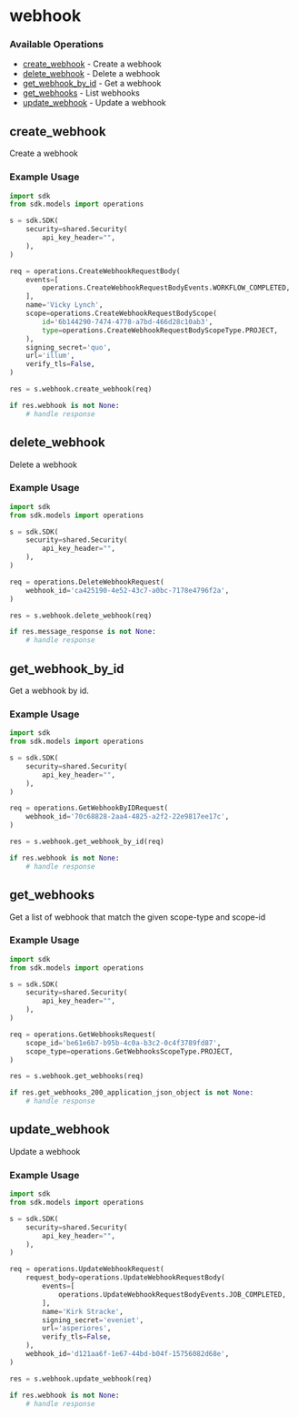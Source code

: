 # webhook

### Available Operations

* [create_webhook](#create_webhook) - Create a webhook
* [delete_webhook](#delete_webhook) - Delete a webhook
* [get_webhook_by_id](#get_webhook_by_id) - Get a webhook
* [get_webhooks](#get_webhooks) - List webhooks
* [update_webhook](#update_webhook) - Update a webhook

## create_webhook

Create a webhook

### Example Usage

```python
import sdk
from sdk.models import operations

s = sdk.SDK(
    security=shared.Security(
        api_key_header="",
    ),
)

req = operations.CreateWebhookRequestBody(
    events=[
        operations.CreateWebhookRequestBodyEvents.WORKFLOW_COMPLETED,
    ],
    name='Vicky Lynch',
    scope=operations.CreateWebhookRequestBodyScope(
        id='6b144290-7474-4778-a7bd-466d28c10ab3',
        type=operations.CreateWebhookRequestBodyScopeType.PROJECT,
    ),
    signing_secret='quo',
    url='illum',
    verify_tls=False,
)

res = s.webhook.create_webhook(req)

if res.webhook is not None:
    # handle response
```

## delete_webhook

Delete a webhook

### Example Usage

```python
import sdk
from sdk.models import operations

s = sdk.SDK(
    security=shared.Security(
        api_key_header="",
    ),
)

req = operations.DeleteWebhookRequest(
    webhook_id='ca425190-4e52-43c7-a0bc-7178e4796f2a',
)

res = s.webhook.delete_webhook(req)

if res.message_response is not None:
    # handle response
```

## get_webhook_by_id

Get a webhook by id.

### Example Usage

```python
import sdk
from sdk.models import operations

s = sdk.SDK(
    security=shared.Security(
        api_key_header="",
    ),
)

req = operations.GetWebhookByIDRequest(
    webhook_id='70c68828-2aa4-4825-a2f2-22e9817ee17c',
)

res = s.webhook.get_webhook_by_id(req)

if res.webhook is not None:
    # handle response
```

## get_webhooks

Get a list of webhook that match the given scope-type and scope-id

### Example Usage

```python
import sdk
from sdk.models import operations

s = sdk.SDK(
    security=shared.Security(
        api_key_header="",
    ),
)

req = operations.GetWebhooksRequest(
    scope_id='be61e6b7-b95b-4c0a-b3c2-0c4f3789fd87',
    scope_type=operations.GetWebhooksScopeType.PROJECT,
)

res = s.webhook.get_webhooks(req)

if res.get_webhooks_200_application_json_object is not None:
    # handle response
```

## update_webhook

Update a webhook

### Example Usage

```python
import sdk
from sdk.models import operations

s = sdk.SDK(
    security=shared.Security(
        api_key_header="",
    ),
)

req = operations.UpdateWebhookRequest(
    request_body=operations.UpdateWebhookRequestBody(
        events=[
            operations.UpdateWebhookRequestBodyEvents.JOB_COMPLETED,
        ],
        name='Kirk Stracke',
        signing_secret='eveniet',
        url='asperiores',
        verify_tls=False,
    ),
    webhook_id='d121aa6f-1e67-44bd-b04f-15756082d68e',
)

res = s.webhook.update_webhook(req)

if res.webhook is not None:
    # handle response
```
